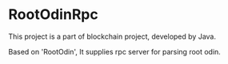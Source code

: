 # RootOdinRpc

This project is a part of blockchain project, developed by Java.

Based on 'RootOdin', It supplies rpc server for parsing root odin.
